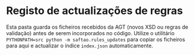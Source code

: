 # Registo de actualizações de regras

Esta pasta guarda os ficheiros recebidos da AGT (novos XSD ou regras de
validação) antes de serem incorporados no código. Utilize o utilitário
`PYTHONPATH=src python -m saftao.rules_updates` para copiar os ficheiros para
aqui e actualizar o índice `index.json` automaticamente.
